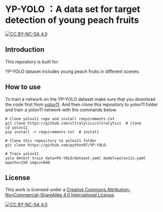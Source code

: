 # YP-YOLO ：A data set for target detection of young peach fruits
 [![CC BY-NC-SA 4.0][cc-by-nc-sa-shield]][cc-by-nc-sa]

## Introduction
This repository is built for:

YP-YOLO dataset includes young peach fruits in different scenes.
## How to use
To train a network on the YP-YOLO dataset make sure that you download the code first from [yolov11](https://github.com/ultralytics/ultralytics). And then clone this repository to yolov11 folder and  train a yolov11 network with the commands below.

```
# Clone yolov11 repo and install requirements.txt
git clone https://github.com/ultralytics/ultralytics  # clone
cd yolov11
pip install -r requirements.txt  # install
```

```
# Clone this repository to yolov11 folder
git clone https://github.com/python97/YP-YOLO.
```

```
# Train yolov11
yolo detect train data=PG-YOLO/dataset.yaml model=yolov11s.yaml epochs=150 imgsz=640
```

## License

This work is licensed under a
[Creative Commons Attribution-NonCommercial-ShareAlike 4.0 International License][cc-by-nc-sa].

[![CC BY-NC-SA 4.0][cc-by-nc-sa-image]][cc-by-nc-sa]

[cc-by-nc-sa]: http://creativecommons.org/licenses/by-nc-sa/4.0/
[cc-by-nc-sa-image]: https://licensebuttons.net/l/by-nc-sa/4.0/88x31.png
[cc-by-nc-sa-shield]: https://img.shields.io/badge/License-CC%20BY--NC--SA%204.0-lightgrey.svg
